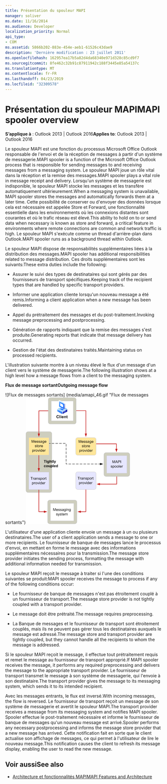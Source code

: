```yaml
---
title: Présentation du spouleur MAPI
manager: soliver
ms.date: 11/16/2014
ms.audience: Developer
localization_priority: Normal
api_type:
- COM
ms.assetid: 5866b202-883e-454e-aeb1-61526c43dae9
description: 'Dernière modification : 23 juillet 2011'
ms.openlocfilehash: 162957ea17b5a82d4da68340e971d328c85cd9f7
ms.sourcegitcommit: 8fe462c32b91c87911942c188f3445e85a54137c
ms.translationtype: MT
ms.contentlocale: fr-FR
ms.lasthandoff: 04/23/2019
ms.locfileid: "32309578"
---
```

# <a name="mapi-spooler-overview"></a><span data-ttu-id="cc2c2-103">Présentation du spouleur MAPI</span><span class="sxs-lookup"><span data-stu-id="cc2c2-103">MAPI spooler overview</span></span>
  
<span data-ttu-id="cc2c2-104">**S’applique à** : Outlook 2013 | Outlook 2016</span><span class="sxs-lookup"><span data-stu-id="cc2c2-104">**Applies to**: Outlook 2013 | Outlook 2016</span></span> 
  
<span data-ttu-id="cc2c2-105">Le spouleur MAPI est une fonction du processus Microsoft Office Outlook responsable de l'envoi et de la réception de messages à partir d'un système de messagerie.</span><span class="sxs-lookup"><span data-stu-id="cc2c2-105">MAPI spooler is a function of the Microsoft Office Outlook process that is responsible for sending messages to and receiving messages from a messaging system.</span></span> <span data-ttu-id="cc2c2-106">Le spouleur MAPI joue un rôle vital dans la réception et la remise des messages.</span><span class="sxs-lookup"><span data-stu-id="cc2c2-106">MAPI spooler plays a vital role in message receipt and delivery.</span></span> <span data-ttu-id="cc2c2-107">Lorsqu'un système de messagerie est indisponible, le spouleur MAPI stocke les messages et les transfère automatiquement ultérieurement.</span><span class="sxs-lookup"><span data-stu-id="cc2c2-107">When a messaging system is unavailable, MAPI spooler stores the messages and automatically forwards them at a later time.</span></span> <span data-ttu-id="cc2c2-108">Cette possibilité de conserver ou d'envoyer des données lorsque cela est nécessaire est appelée Store et Forward, une fonctionnalité essentielle dans les environnements où les connexions distantes sont courantes et où le trafic réseau est élevé.</span><span class="sxs-lookup"><span data-stu-id="cc2c2-108">This ability to hold on to or send data when necessary is known as store and forward, a critical feature in environments where remote connections are common and network traffic is high.</span></span> <span data-ttu-id="cc2c2-109">Le spouleur MAPI s'exécute comme un thread d'arrière-plan dans Outlook.</span><span class="sxs-lookup"><span data-stu-id="cc2c2-109">MAPI spooler runs as a background thread within Outlook.</span></span>
  
<span data-ttu-id="cc2c2-110">Le spouleur MAPI dispose de responsabilités supplémentaires liées à la distribution des messages.</span><span class="sxs-lookup"><span data-stu-id="cc2c2-110">MAPI spooler has additional responsibilities related to message distribution.</span></span> <span data-ttu-id="cc2c2-111">Ces droits supplémentaires sont les suivants:</span><span class="sxs-lookup"><span data-stu-id="cc2c2-111">These extra duties include the following:</span></span>
  
- <span data-ttu-id="cc2c2-112">Assurer le suivi des types de destinataires qui sont gérés par des fournisseurs de transport spécifiques.</span><span class="sxs-lookup"><span data-stu-id="cc2c2-112">Keeping track of the recipient types that are handled by specific transport providers.</span></span>
    
- <span data-ttu-id="cc2c2-113">Informer une application cliente lorsqu'un nouveau message a été remis.</span><span class="sxs-lookup"><span data-stu-id="cc2c2-113">Informing a client application when a new message has been delivered.</span></span>
    
- <span data-ttu-id="cc2c2-114">Appel du prétraitement des messages et du post-traitement.</span><span class="sxs-lookup"><span data-stu-id="cc2c2-114">Invoking message preprocessing and postprocessing.</span></span>
    
- <span data-ttu-id="cc2c2-115">Génération de rapports indiquant que la remise des messages s'est produite.</span><span class="sxs-lookup"><span data-stu-id="cc2c2-115">Generating reports that indicate that message delivery has occurred.</span></span>
    
- <span data-ttu-id="cc2c2-116">Gestion de l'état des destinataires traités.</span><span class="sxs-lookup"><span data-stu-id="cc2c2-116">Maintaining status on processed recipients.</span></span>
    
<span data-ttu-id="cc2c2-117">L'illustration suivante montre à un niveau élevé le flux d'un message d'un client vers le système de messagerie.</span><span class="sxs-lookup"><span data-stu-id="cc2c2-117">The following illustration shows at a high level how a message flows from a client to the messaging system.</span></span>
  
<span data-ttu-id="cc2c2-118">**Flux de message sortant**</span><span class="sxs-lookup"><span data-stu-id="cc2c2-118">**Outgoing message flow**</span></span>
  
<span data-ttu-id="cc2c2-119">![Flux de messages sortants] (media/amapi_46.gif "Flux de messages sortants")</span><span class="sxs-lookup"><span data-stu-id="cc2c2-119">![Outgoing message flow](media/amapi_46.gif "Outgoing message flow")</span></span>
  
<span data-ttu-id="cc2c2-120">L'utilisateur d'une application cliente envoie un message à un ou plusieurs destinataires.</span><span class="sxs-lookup"><span data-stu-id="cc2c2-120">The user of a client application sends a message to one or more recipients.</span></span> <span data-ttu-id="cc2c2-121">Le fournisseur de banque de messages lance le processus d'envoi, en mettant en forme le message avec des informations supplémentaires nécessaires pour la transmission.</span><span class="sxs-lookup"><span data-stu-id="cc2c2-121">The message store provider initiates the sending process, formatting the message with additional information needed for transmission.</span></span>
  
<span data-ttu-id="cc2c2-122">Le spouleur MAPI reçoit le message à traiter si l'une des conditions suivantes se produit:</span><span class="sxs-lookup"><span data-stu-id="cc2c2-122">MAPI spooler receives the message to process if any of the following conditions occur:</span></span>
  
- <span data-ttu-id="cc2c2-123">Le fournisseur de banque de messages n'est pas étroitement couplé à un fournisseur de transport.</span><span class="sxs-lookup"><span data-stu-id="cc2c2-123">The message store provider is not tightly coupled with a transport provider.</span></span>
    
- <span data-ttu-id="cc2c2-124">Le message doit être prétraité.</span><span class="sxs-lookup"><span data-stu-id="cc2c2-124">The message requires preprocessing.</span></span>
    
- <span data-ttu-id="cc2c2-125">La Banque de messages et le fournisseur de transport sont étroitement couplés, mais ils ne peuvent pas gérer tous les destinataires auxquels le message est adressé.</span><span class="sxs-lookup"><span data-stu-id="cc2c2-125">The message store and transport provider are tightly coupled, but they cannot handle all the recipients to whom the message is addressed.</span></span>
    
<span data-ttu-id="cc2c2-126">Si le spouleur MAPI reçoit le message, il effectue tout prétraitement requis et remet le message au fournisseur de transport approprié.</span><span class="sxs-lookup"><span data-stu-id="cc2c2-126">If MAPI spooler receives the message, it performs any required preprocessing and delivers the message to the appropriate transport provider.</span></span> <span data-ttu-id="cc2c2-127">Le fournisseur de transport transmet le message à son système de messagerie, qui l'envoie à son destinataire.</span><span class="sxs-lookup"><span data-stu-id="cc2c2-127">The transport provider gives the message to its messaging system, which sends it to its intended recipient.</span></span>
  
<span data-ttu-id="cc2c2-128">Avec les messages entrants, le flux est inversé.</span><span class="sxs-lookup"><span data-stu-id="cc2c2-128">With incoming messages, the flow is reversed.</span></span> <span data-ttu-id="cc2c2-129">Le fournisseur de transport reçoit un message de son système de messagerie et avertit le spouleur MAPI.</span><span class="sxs-lookup"><span data-stu-id="cc2c2-129">The transport provider receives a message from its messaging system and notifies MAPI spooler.</span></span> <span data-ttu-id="cc2c2-130">Spooler effectue le post-traitement nécessaire et informe le fournisseur de banque de messages qu'un nouveau message est arrivé.</span><span class="sxs-lookup"><span data-stu-id="cc2c2-130">Spooler performs any necessary postprocessing and informs the message store provider that a new message has arrived.</span></span> <span data-ttu-id="cc2c2-131">Cette notification fait en sorte que le client actualise son affichage de messages, ce qui permet à l'utilisateur de lire le nouveau message.</span><span class="sxs-lookup"><span data-stu-id="cc2c2-131">This notification causes the client to refresh its message display, enabling the user to read the new message.</span></span>
  
## <a name="see-also"></a><span data-ttu-id="cc2c2-132">Voir aussi</span><span class="sxs-lookup"><span data-stu-id="cc2c2-132">See also</span></span>

- [<span data-ttu-id="cc2c2-133">Architecture et fonctionnalités MAPI</span><span class="sxs-lookup"><span data-stu-id="cc2c2-133">MAPI Features and Architecture</span></span>](mapi-features-and-architecture.md)

